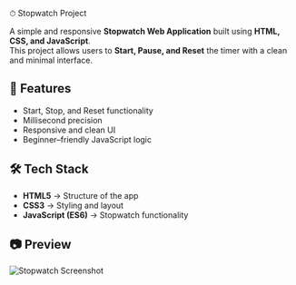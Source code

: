 ⏱ Stopwatch Project  

A simple and responsive **Stopwatch Web Application** built using **HTML, CSS, and JavaScript**.  
This project allows users to **Start, Pause, and Reset** the timer with a clean and minimal interface.  


## 🚀 Features  
- Start, Stop, and Reset functionality  
- Millisecond precision  
- Responsive and clean UI  
- Beginner–friendly JavaScript logic  


## 🛠 Tech Stack  
- **HTML5** → Structure of the app  
- **CSS3** → Styling and layout  
- **JavaScript (ES6)** → Stopwatch functionality  

## 📷 Preview  
![Stopwatch Screenshot]()

